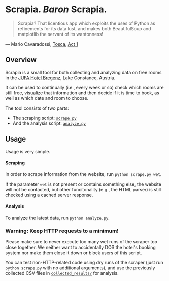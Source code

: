 # Scrapia. _Baron_ Scrapia.

> Scrapia? That licentious app which exploits the uses of Python as refinements for its data lust,
and makes both BeautifulSoup and matplotlib the servant of its wantonness!

— Mario Cavaradossi, [Tosca], [Act 1][libretto]

## Overview

Scrapia is a small tool for both collecting and analyzing data on free rooms
in the [JUFA Hotel Bregenz](https://www.jufahotels.com/hotel/bregenz), Lake Constance, Austria.

It can be used to continually (i.e., every week or so) check which rooms are still free,
visualize that information and then decide if it is time to book, as well as which date and room to choose.

The tool consists of two parts:
- The scraping script: [`scrape.py`](scrape.py)
- And the analysis script: [`analyze.py`](analyze.py)

## Usage

Usage is very simple.

#### Scraping

In order to scrape information from the website, run `python scrape.py wet`.

If the parameter `wet` is not present or contains something else, the website will not be contacted,
but other funcitonality (e.g., the HTML parser) is still checked using a cached server response.

#### Analysis

To analyze the latest data, run `python analyze.py`.

### Warning: Keep HTTP requests to a minimum!

Please make sure to never execute too many wet runs of the scraper too close together.
We neither want to accidentally DOS the hotel's booking system nor make them close
it down or block users of this script.

You can test non-HTTP-related code using dry runs of the scraper
(just run `python scrape.py` with no additional arguments), and use the previously collected
CSV files in [`collected_results/`](collected_results/) for analysis.



[Tosca]: https://en.wikipedia.org/wiki/Tosca
[libretto]: http://www.murashev.com/opera/Tosca_libretto_Italian_English
